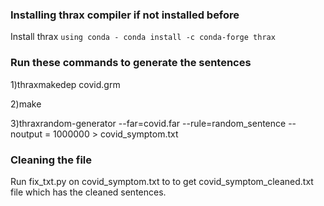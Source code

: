 ### Installing thrax compiler if not installed before
Install thrax `using conda - conda install -c conda-forge thrax`

### Run these commands to generate the sentences

1)thraxmakedep covid.grm

2)make

3)thraxrandom-generator --far=covid.far --rule=random_sentence --noutput = 1000000 > covid_symptom.txt

### Cleaning the file
Run fix_txt.py on covid_symptom.txt to to get covid_symptom_cleaned.txt file which has the cleaned sentences.
